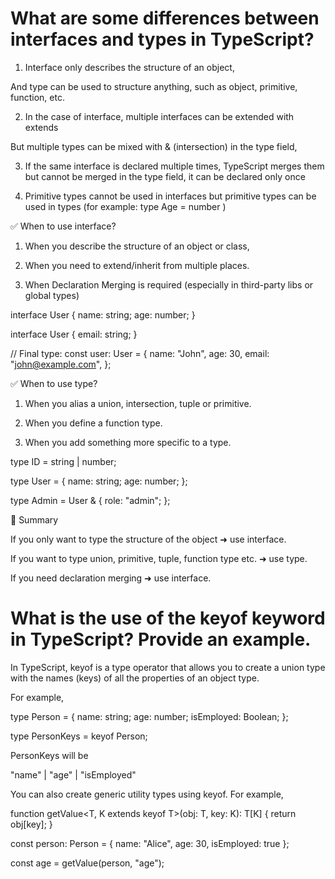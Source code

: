 # What are some differences between interfaces and types in TypeScript?

1. Interface only describes the structure of an object,

And type can be used to structure anything, such as object, primitive, function, etc.

2. In the case of interface, multiple interfaces can be extended with extends

But multiple types can be mixed with & (intersection) in the type field,

3. If the same interface is declared multiple times, TypeScript merges them but cannot be merged in the type field, it can be declared only once

4. Primitive types cannot be used in interfaces but primitive types can be used in types (for example: type Age = number )

✅ When to use interface?

1. When you describe the structure of an object or class,

2. When you need to extend/inherit from multiple places.

3. When Declaration Merging is required (especially in third-party libs or global types)

interface User {
name: string;
age: number;
}

interface User {
email: string;
}

// Final type:
const user: User = {
name: "John",
age: 30,
email: "john@example.com",
};

✅ When to use type?

1. When you alias a union, intersection, tuple or primitive.

2. When you define a function type.

3. When you add something more specific to a type.

type ID = string | number;

type User = {
name: string;
age: number;
};

type Admin = User & {
role: "admin";
};

🎯 Summary

If you only want to type the structure of the object ➜ use interface.

If you want to type union, primitive, tuple, function type etc. ➜ use type.

If you need declaration merging ➜ use interface.

# What is the use of the keyof keyword in TypeScript? Provide an example.

In TypeScript, keyof is a type operator that allows you to create a union type with the names (keys) of all the properties of an object type.

For example,

type Person = {
name: string;
age: number;
isEmployed: Boolean;
};

type PersonKeys = keyof Person;

PersonKeys will be

"name" | "age" | "isEmployed"

You can also create generic utility types using keyof.
For example,

function getValue<T, K extends keyof T>(obj: T, key: K): T[K] {
return obj[key];
}

const person: Person = {
name: "Alice",
age: 30,
isEmployed: true
};

const age = getValue(person, "age");
